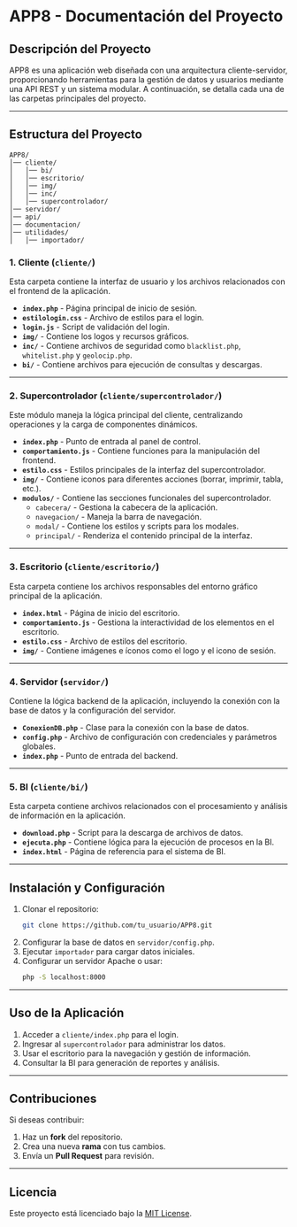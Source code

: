 # APP8 - Documentación del Proyecto

## Descripción del Proyecto

APP8 es una aplicación web diseñada con una arquitectura cliente-servidor, proporcionando herramientas para la gestión de datos y usuarios mediante una API REST y un sistema modular. A continuación, se detalla cada una de las carpetas principales del proyecto.

---

## Estructura del Proyecto

```plaintext
APP8/
│── cliente/
│   │── bi/
│   │── escritorio/
│   │── img/
│   │── inc/
│   │── supercontrolador/
│── servidor/
│── api/
│── documentacion/
│── utilidades/
│   │── importador/
```

### 1. Cliente (`cliente/`)
Esta carpeta contiene la interfaz de usuario y los archivos relacionados con el frontend de la aplicación.

- **`index.php`** - Página principal de inicio de sesión.
- **`estilologin.css`** - Archivo de estilos para el login.
- **`login.js`** - Script de validación del login.
- **`img/`** - Contiene los logos y recursos gráficos.
- **`inc/`** - Contiene archivos de seguridad como `blacklist.php`, `whitelist.php` y `geolocip.php`.
- **`bi/`** - Contiene archivos para ejecución de consultas y descargas.

---

### 2. Supercontrolador (`cliente/supercontrolador/`)
Este módulo maneja la lógica principal del cliente, centralizando operaciones y la carga de componentes dinámicos.

- **`index.php`** - Punto de entrada al panel de control.
- **`comportamiento.js`** - Contiene funciones para la manipulación del frontend.
- **`estilo.css`** - Estilos principales de la interfaz del supercontrolador.
- **`img/`** - Contiene iconos para diferentes acciones (borrar, imprimir, tabla, etc.).
- **`modulos/`** - Contiene las secciones funcionales del supercontrolador.
  - `cabecera/` - Gestiona la cabecera de la aplicación.
  - `navegacion/` - Maneja la barra de navegación.
  - `modal/` - Contiene los estilos y scripts para los modales.
  - `principal/` - Renderiza el contenido principal de la interfaz.

---

### 3. Escritorio (`cliente/escritorio/`)
Esta carpeta contiene los archivos responsables del entorno gráfico principal de la aplicación.

- **`index.html`** - Página de inicio del escritorio.
- **`comportamiento.js`** - Gestiona la interactividad de los elementos en el escritorio.
- **`estilo.css`** - Archivo de estilos del escritorio.
- **`img/`** - Contiene imágenes e íconos como el logo y el icono de sesión.

---

### 4. Servidor (`servidor/`)
Contiene la lógica backend de la aplicación, incluyendo la conexión con la base de datos y la configuración del servidor.

- **`ConexionDB.php`** - Clase para la conexión con la base de datos.
- **`config.php`** - Archivo de configuración con credenciales y parámetros globales.
- **`index.php`** - Punto de entrada del backend.

---

### 5. BI (`cliente/bi/`)
Esta carpeta contiene archivos relacionados con el procesamiento y análisis de información en la aplicación.

- **`download.php`** - Script para la descarga de archivos de datos.
- **`ejecuta.php`** - Contiene lógica para la ejecución de procesos en la BI.
- **`index.html`** - Página de referencia para el sistema de BI.

---

## Instalación y Configuración

1. Clonar el repositorio:
   ```bash
   git clone https://github.com/tu_usuario/APP8.git
   ```
2. Configurar la base de datos en `servidor/config.php`.
3. Ejecutar `importador` para cargar datos iniciales.
4. Configurar un servidor Apache o usar:
   ```bash
   php -S localhost:8000
   ```

---

## Uso de la Aplicación

1. Acceder a `cliente/index.php` para el login.
2. Ingresar al `supercontrolador` para administrar los datos.
3. Usar el escritorio para la navegación y gestión de información.
4. Consultar la BI para generación de reportes y análisis.

---

## Contribuciones

Si deseas contribuir:

1. Haz un **fork** del repositorio.
2. Crea una nueva **rama** con tus cambios.
3. Envía un **Pull Request** para revisión.

---

## Licencia

Este proyecto está licenciado bajo la [MIT License](LICENSE).

